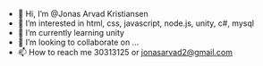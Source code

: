- 👋 Hi, I’m @Jonas Arvad Kristiansen
- 👀 I’m interested in html, css, javascript, node.js, unity, c#, mysql
- 🌱 I’m currently learning unity
- 💞️ I’m looking to collaborate on ...
- 📫 How to reach me 30313125 or jonasarvad2@gmail.com 

<!---
JonasArvadKristiansen/JonasArvadKristiansen is a ✨ special ✨ repository because its `README.md` (this file) appears on your GitHub profile.
You can click the Preview link to take a look at your changes.
--->

